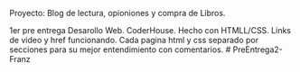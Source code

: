 

Proyecto: Blog de lectura, opioniones y compra de Libros. 

1er pre entrega Desarollo Web. CoderHouse. Hecho con HTMLL/CSS. 
Links de video y href funcionando. 
Cada pagina html y css separado por secciones para su mejor entendimiento con comentarios. 
#   P r e E n t r e g a 2 - F r a n z 
 
 